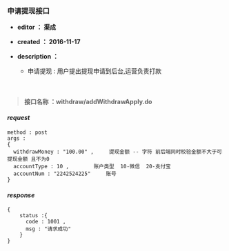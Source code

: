 ### 申请提现接口

- **editor ： 渠成**


- **created ： 2016-11-17**


- **description ：**

  - 申请提现 : 用户提出提现申请到后台,运营负责打款 

  ​

> #### 接口名称 ：withdraw/addWithdrawApply.do

#### ***request***

```
method : post
args : 
{
  withdrawMoney : "100.00" ,     提现金额 -- 字符 前后端同时校验金额不大于可提现金额 且不为0   
  accountType : 10 , 		账户类型  10-微信  20-支付宝
  accountNum : "2242524225"		账号
}
```

#### ***response***

```
{
	status :{
      code : 1001 , 
      msg : "请求成功"
	}
}
```



